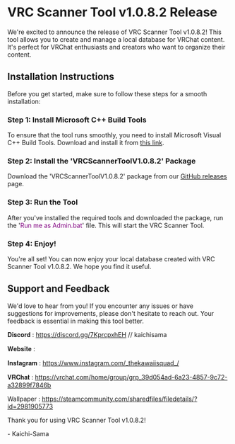 # VRC Scanner Tool v1.0.8.2 Release

We're excited to announce the release of VRC Scanner Tool v1.0.8.2! This tool allows you to create and manage a local database for VRChat content. It's perfect for VRChat enthusiasts and creators who want to organize their content.

## Installation Instructions

Before you get started, make sure to follow these steps for a smooth installation:

### Step 1: Install Microsoft C++ Build Tools

To ensure that the tool runs smoothly, you need to install Microsoft Visual C++ Build Tools. Download and install it from [this link](https://apps.microsoft.com/detail/9NRWMJP3717K?hl=fr-ca&gl=US).

### Step 2: Install the 'VRCScannerToolV1.0.8.2' Package

Download the 'VRCScannerToolV1.0.8.2' package from our [GitHub releases]([https://github.com/YourGitHubUsername/YourRepository/releases](https://github.com/KaichiSama/VRCScannerTool/releases/tag/1.0.8.2)) page.

### Step 3: Run the Tool

After you've installed the required tools and downloaded the package, run the '<span style="color: purple;">Run me as Admin.bat</span>' file. This will start the VRC Scanner Tool.

### Step 4: Enjoy!

You're all set! You can now enjoy your local database created with VRC Scanner Tool v1.0.8.2. We hope you find it useful.

## Support and Feedback

We'd love to hear from you! If you encounter any issues or have suggestions for improvements, please don't hesitate to reach out. Your feedback is essential in making this tool better.

𝐃𝐢𝐬𝐜𝐨𝐫𝐝 : https://discord.gg/7KprcpxhEH // kaichisama

𝐖𝐞𝐛𝐬𝐢𝐭𝐞 : 

𝐈𝐧𝐬𝐭𝐚𝐠𝐫𝐚𝐦 : https://www.instagram.com/_thekawaiisquad_/

𝐕𝐑𝐂𝐡𝐚𝐭 : https://vrchat.com/home/group/grp_39d054ad-6a23-4857-9c72-a32899f7846b

Wallpaper : https://steamcommunity.com/sharedfiles/filedetails/?id=2981905773

Thank you for using VRC Scanner Tool v1.0.8.2!

\- Kaichi-Sama
